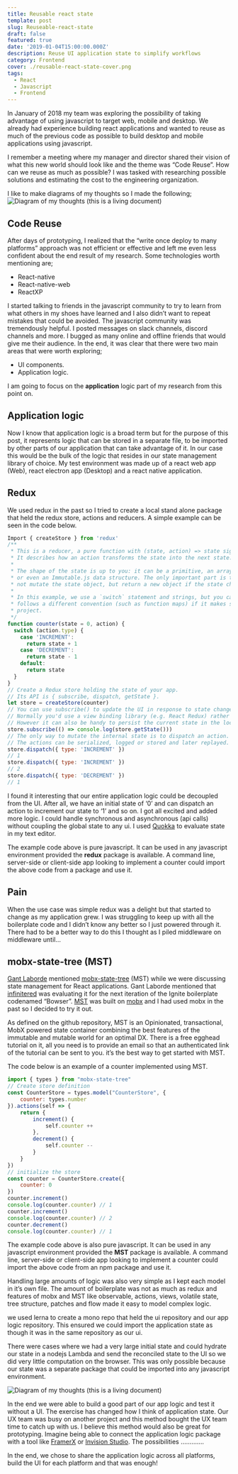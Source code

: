 ```yaml
---
title: Reusable react state
template: post
slug: Reuseable-react-state
draft: false
featured: true
date: '2019-01-04T15:00:00.000Z'
description: Reuse UI application state to simplify workflows
category: Frontend
cover: ./reusable-react-state-cover.png
tags:
  - React
  - Javascript
  - Frontend
---
```

In January of 2018 my team was exploring the possibility of taking advantage of using javascript to target web, mobile and desktop. We already had experience building react applications and wanted to reuse as much of the previous code as possible to build desktop and mobile applications using javascript.

I remember a meeting where my manager and director shared their vision of what this new world should look like and the theme was “Code Reuse”. How can we reuse as much as possible? I was tasked with researching possible solutions and estimating the cost to the engineering organization.

I like to make diagrams of my thoughts so I made the following;
![Diagram of my thoughts (this is a living document)](/reusable-react-state-cover.png)

## Code Reuse

After days of prototyping, I realized that the “write once deploy to many platforms” approach was not efficient or effective and left me even less confident about the end result of my research. Some technologies worth mentioning are;

-   React-native
-   React-native-web
-   ReactXP

I started talking to friends in the javascript community to try to learn from what others in my shoes have learned and I also didn’t want to repeat mistakes that could be avoided. The javascript community was tremendously helpful. I posted messages on slack channels, discord channels and more. I bugged as many online and offline friends that would give me their audience. In the end, it was clear that there were two main areas that were worth exploring;

-   UI components.
-   Application logic.

I am going to focus on the **application** logic part of my research from this point on.

## Application logic

Now I know that application logic is a broad term but for the purpose of this post, it represents logic that can be stored in a separate file, to be imported by other parts of our application that can take advantage of it. In our case this would be the bulk of the logic that resides in our state management library of choice. My test environment was made up of a react web app (Web), react electron app (Desktop) and a react native application.

## Redux

We used redux in the past so I tried to create a local stand alone package that held the redux store, actions and reducers. A simple example can be seen in the code below.

```js
Import { createStore } from 'redux'
/**
 * This is a reducer, a pure function with (state, action) => state signature.
 * It describes how an action transforms the state into the next state.
 *
 * The shape of the state is up to you: it can be a primitive, an array, an object,
 * or even an Immutable.js data structure. The only important part is that you should
 * not mutate the state object, but return a new object if the state changes.
 *
 * In this example, we use a `switch` statement and strings, but you can use a helper that
 * follows a different convention (such as function maps) if it makes sense for your
 * project.
 */
function counter(state = 0, action) {
  switch (action.type) {
    case 'INCREMENT':
      return state + 1
    case 'DECREMENT':
      return state - 1
    default:
      return state
  }
}
// Create a Redux store holding the state of your app.
// Its API is { subscribe, dispatch, getState }.
let store = createStore(counter)
// You can use subscribe() to update the UI in response to state changes.
// Normally you'd use a view binding library (e.g. React Redux) rather than subscribe() directly.
// However it can also be handy to persist the current state in the localStorage.
store.subscribe(() => console.log(store.getState()))
// The only way to mutate the internal state is to dispatch an action.
// The actions can be serialized, logged or stored and later replayed.
store.dispatch({ type: 'INCREMENT' })
// 1
store.dispatch({ type: 'INCREMENT' })
// 2
store.dispatch({ type: 'DECREMENT' })
// 1
```

I found it interesting that our entire application logic could be decoupled from the UI. After all, we have an initial state of ‘0’ and can dispatch an action to increment our state to ‘1’ and so on. I got all excited and added more logic. I could handle synchronous and asynchronous (api calls) without coupling the global state to any ui. I used [Quokka](https://quokkajs.com/) to evaluate state in my text editor.

The example code above is pure javascript. It can be used in any javascript environment provided the **redux** package is available. A command line, server-side or client-side app looking to implement a counter could import the above code from a package and use it.

## Pain

When the use case was simple redux was a delight but that started to change as my application grew. I was struggling to keep up with all the boilerplate code and I didn’t know any better so I just powered through it. There had to be a better way to do this I thought as I piled middleware on middleware until…

## mobx-state-tree (MST)

[Gant Laborde](https://medium.com/u/6ca0fe37eac1) mentioned [mobx-state-tree](https://github.com/mobxjs/mobx-state-tree) (MST) while we were discussing state management for React applications. Gant Laborde mentioned that [infinitered](https://infinite.red/) was evaluating it for the next iteration of the Ignite boilerplate codenamed “Bowser”. [MST](https://github.com/mobxjs/mobx-state-tree) was built on [mobx](https://github.com/mobxjs/mobx) and I had used mobx in the past so I decided to try it out.

As defined on the github repository, MST is an Opinionated, transactional, MobX powered state container combining the best features of the immutable and mutable world for an optimal DX. There is a free egghead tutorial on it, all you need is to provide an email so that an authenticated link of the tutorial can be sent to you. it’s the best way to get started with MST.

The code below is an example of a counter implemented using MST.

```js
import { types } from "mobx-state-tree"
// Create store definition
const CounterStore = types.model("CounterStore", {
    counter: types.number
}).actions(self => {
    return {
        increment() {
            self.counter ++
        },
        decrement() {
            self.counter --
        }
    }
})
// initialize the store
const counter = CounterStore.create({
    counter: 0
})
counter.increment()
console.log(counter.counter) // 1
counter.increment()
console.log(counter.counter) // 2
counter.decrement()
console.log(counter.counter) // 1
```

The example code above is also pure javascript. It can be used in any javascript environment provided the **MST** package is available. A command line, server-side or client-side app looking to implement a counter could import the above code from an npm package and use it.

Handling large amounts of logic was also very simple as I kept each model in it’s own file. The amount of boilerplate was not as much as redux and features of mobx and MST like observable, actions, views, volatile state, tree structure, patches and flow made it easy to model complex logic.

we used lerna to create a mono repo that held the ui repository and our app logic repository. This ensured we could import the application state as though it was in the same repository as our ui.

There were cases where we had a very large initial state and could hydrate our state in a nodejs Lambda and send the reconciled state to the UI so we did very little computation on the browser. This was only possible because our state was a separate package that could be imported into any javascript environment.

![Diagram of my thoughts (this is a living document)](/mst-vs-react.png)

In the end we were able to build a good part of our app logic and test it without a UI. The exercise has changed how I think of application state. Our UX team was busy on another project and this method bought the UX team time to catch up with us. I believe this method would also be great for prototyping. Imagine being able to connect the application logic package with a tool like [FramerX](https://framer.com/) or [Invision Studio](https://www.invisionapp.com/studio). The possibilities ………….

In the end, we chose to share the application logic across all platforms, build the UI for each platform and that was enough!
